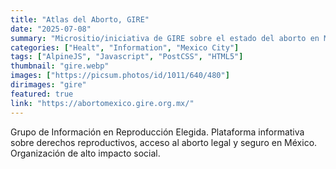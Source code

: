 ```yaml
---
title: "Atlas del Aborto, GIRE"
date: "2025-07-08"
summary: "Micrositio/iniciativa de GIRE sobre el estado del aborto en México; contiene recursos legales, datos y análisis."
categories: ["Healt", "Information", "Mexico City"]
tags: ["AlpineJS", "Javascript", "PostCSS", "HTML5"]
thumbnail: "gire.webp"
images: ["https://picsum.photos/id/1011/640/480"]
dirimages: "gire"
featured: true
link: "https://abortomexico.gire.org.mx/"
---
```


Grupo de Información en Reproducción Elegida. Plataforma informativa sobre derechos
reproductivos, acceso al aborto legal y seguro en México. Organización de alto
impacto social.
